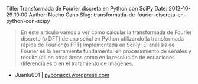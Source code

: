 Title: Transformada de Fourier discreta en Python con SciPy
Date: 2012-10-29 10:00
Author: Nacho Cano
Slug: transformada-de-fourier-discreta-en-python-con-scipy

> En este artículo vamos a ver cómo calcular la transformada de Fourier
> discreta (o DFT) de una señal en Python utilizando la transformada
> rápida de Fourier (o FFT) implementada en SciPy. El análisis de
> Fourier es la herramienta fundamental en procesamiento de señales y
> resulta útil en otras áreas como en la resolución de ecuaciones
> diferenciales o en el tratamiento de imágenes.

- Juanlu001 | [pybonacci.wordpress.com][]

  [pybonacci.wordpress.com]: https://pybonacci.wordpress.com/2012/09/29/transformada-de-fourier-discreta-en-python-con-scipy/
    "Transformada de Fourier discreta en Python con SciPy"
